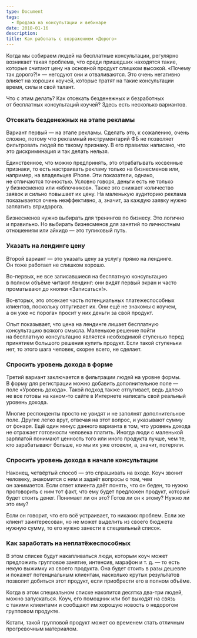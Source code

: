 ```yaml
---
type: Document
tags:
  - Продажа на консультации и вебинаре
date: 2018-01-16
description: 
title: Как работать с возражением «Дорого»
---
```


Когда мы собираем людей на бесплатные консультации, регулярно возникает такая проблема, что среди пришедших находятся такие, которые считают цену на основной продукт слишком высокой. «Почему так дорого?!» — негодуют они и отваливаются. Это очень негативно влияет на хороших коучей, которые тратят на такие консультации время, силы и свой талант. 

Что с этим делать? Как отсекать безденежных и безработных от бесплатных консультаций коучей? Здесь есть несколько вариантов.

### Отсекать безденежных на этапе рекламы

Вариант первый — на этапе рекламы. Сделать это, к сожалению, очень сложно, потому что рекламный инструментарий ФБ не позволяет фильтровать людей по такому признаку. В его правилах написано, что это дискриминация и так делать нельзя.

Единственное, что можно предпринять, это отрабатывать косвенные признаки, то есть настраивать рекламу только на бизнесменов или, например, на владельцев iPhone. Эти показатели, однако, не отличаются точностью. Условно говоря, деньги есть не только у бизнесменов или «яблочников». Также это снижает количество заявок и сильно повышает их цену. На маленькую аудиторию реклама показывается очень неэффективно, а, значит, за каждую заявку нужно заплатить втридорога.

Бизнесменов нужно выбирать для тренингов по бизнесу. Это логично и правильно. Но выбирать бизнесменов для занятий по личностным отношениям или айкидо — это тупиковый путь.

### Указать на лендинге цену

Второй вариант — это указать цену за услугу прямо на лендинге. Он тоже работает не слишком хорошо. 

Во-первых, не все записавшиеся на бесплатную консультацию в полном объёме читают лендинг: они видят первый экран и часто проматывают до кнопки «Записаться!». 

Во-вторых, это отсекает часть потенциальных платежеспособных клиентов, поскольку отпугивает их. Они ещё не знакомы с коучем, а он уже «с порога» просит у них деньги за свой продукт.

Опыт показывает, что цена на лендинге лишает бесплатную консультацию всякого смысла. Маленькое решение пойти на бесплатную консультацию является необходимой ступенью перед принятием большого решения купить продукт. Если такой ступеньки нет, то этого шага человек, скорее всего, не сделает.

### Спросить уровень дохода в форме

Третий вариант заключается в фильтрации людей на уровне формы. В форму для регистрации можно добавить дополнительное поле — поле «Уровень дохода». Такой подход также отпугивает, ведь далеко не все готовы на каком-то сайте в Интернете написать свой реальный уровень дохода.

Многие респонденты просто не увидят и не заполнят дополнительное поле. Другие легко врут, отвечая на этот вопрос, и указывают сумму от фонаря. Ещё один минус данного варианта в том, что уровень дохода не отражает готовности человека платить. Иногда люди с маленькой зарплатой понимают ценность того или иного продукта лучше, чем те, кто зарабатывают больше, но мы их уже отсекли, а, значит, потеряли.

### Спросить уровень дохода в начале консультации

Наконец, четвёртый способ — это спрашивать на входе. Коуч звонит человеку, знакомится с ним и задаёт вопросы о том, чем он занимается. Если ответ клиента даёт понять, что он беден, то нужно проговорить с ним тот факт, что ему будет предложен продукт, который будет стоить денег. Понимает ли он это? Готов ли он к этому? Нужно ли это ему?

Если он говорит, что его всё устраивает, то никаких проблем. Если же клиент заинтересован, но не может выделить из своего бюджета нужную сумму, то его нужно занести в специальный список. 

### Как заработать на неплатёжеспособных

В этом списке будут накапливаться люди, которым коуч может предложить групповое занятие, интенсив, марафон и т. д. — то есть некую выжимку из своего продукта. Она будет стоить в разы дешевле и покажет потенциальным клиентам, насколько крутых результатов позволит добиться этот продукт, если приобрести его в полном объёме.

Когда в этом специальном списке накопится десятка два-три людей, можно запускаться. Коуч, его помощник или бот выходят на связь с такими клиентами и сообщают им хорошую новость о недорогом групповом продукте.

Кстати, такой групповой продукт может со временем стать отличным прогревочным материалом.

